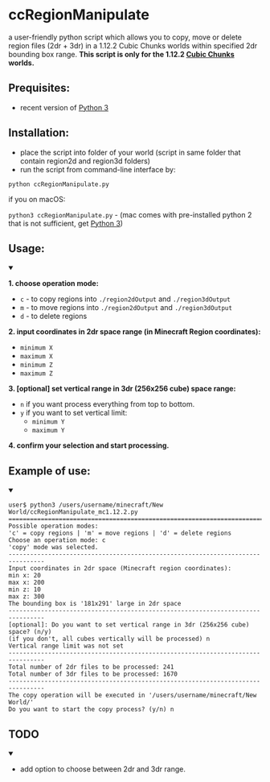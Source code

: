 # ccRegionManipulate
a user-friendly python script which allows you to copy, move or delete region files (2dr + 3dr) in a 1.12.2 Cubic Chunks worlds within specified 2dr bounding box range.     __This script is only for the 1.12.2 [Cubic Chunks](https://github.com/OpenCubicChunks/CubicChunks) worlds.__

## Prequisites:
- recent version of [Python 3](https://www.python.org/)


## Installation:
- place the script into folder of your world (script in same folder that contain region2d and region3d folders)
- run the script from command-line interface by:

```python ccRegionManipulate.py```

if you on macOS:

```python3 ccRegionManipulate.py``` - (mac comes with pre-installed python 2 that is not sufficient, get [Python 3](https://www.python.org/))

## Usage:
<details open> <summary></summary>

**1. choose operation mode:**
- `c` - to copy regions into `./region2dOutput` and `./region3dOutput`
- `m` - to move regions into `./region2dOutput` and `./region3dOutput`
- `d` - to delete regions

**2. input coordinates in 2dr space range (in Minecraft Region coordinates):**
- `minimum X`
- `maximum X` 
- `minimum Z`
- `maximum Z`

**3. [optional] set vertical range in 3dr (256x256 cube) space range:**
- `n` if you want process everything from top to bottom.
- `y` if you want to set vertical limit:
   - `minimum Y`
   - `maximum Y`

**4. confirm your selection and start processing.**
</details>

##  Example of use:

<details open> <summary></summary> 

  ```
user$ python3 /users/username/minecraft/New World/ccRegionManipulate_mc1.12.2.py 
================================================================================
Possible operation modes:
'c' = copy regions | 'm' = move regions | 'd' = delete regions
Choose an operation mode: c
'copy' mode was selected.
--------------------------------------------------------------------------------
Input coordinates in 2dr space (Minecraft region coordinates):
min x: 20
max x: 200
min z: 10
max z: 300
The bounding box is '181x291' large in 2dr space
--------------------------------------------------------------------------------
[optional]: Do you want to set vertical range in 3dr (256x256 cube) space? (n/y)
(if you don't, all cubes vertically will be processed) n
Vertical range limit was not set
--------------------------------------------------------------------------------
Total number of 2dr files to be processed: 241
Total number of 3dr files to be processed: 1670
--------------------------------------------------------------------------------
The copy operation will be executed in '/users/username/minecraft/New World/'
Do you want to start the copy process? (y/n) n

```
</details>

##  TODO

<details open> <summary></summary> 

- add option to choose between 2dr and 3dr range.
</details>
